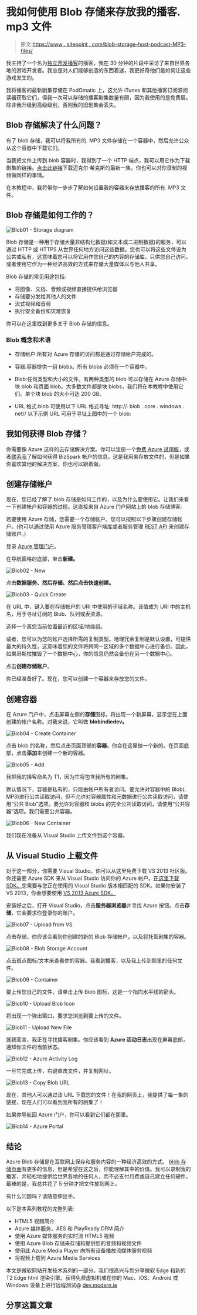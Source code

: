 # 我如何使用 Blob 存储来存放我的播客. mp3 文件

> 原文:[https://www . sitepoint . com/blob-storage-host-podcast-MP3-files/](https://www.sitepoint.com/blob-storage-host-podcast-mp3-files/)

我主持了一个名为[独立开发播客](https://indiedevpodcast.wordpress.com/?WT.mc_id=13396-DEV-sitepoint-article20)的播客，我在 30 分钟的片段中采访了来自世界各地的游戏开发者。我总是对人们能够创造的东西着迷，我更好奇他们是如何让这些游戏发生的。

我将播客的最新剧集存储在 PodOmatic 上，这允许 iTunes 和其他播客订阅源阅读器获取它们，但我一次可以存储的播客剧集数量有限，因为我使用的是免费层。除非我升级到高级级别，否则我的旧剧集会丢失。

## Blob 存储解决了什么问题？

有了 blob 存储，我可以将我所有的. MP3 文件存储在一个容器中，然后允许公众从这个容器中下载它们。

当我把文件上传到 blob 容器时，我得到了一个 HTTP 端点，我可以用它作为下载剧集的链接。[点击此链接](https://blobindiedev.blob.core.windows.net/podcastep/Ep%2019%20Michael%20Hicks%20Pt%202.mp3)下载迈克尔·希克斯的最新一集。你也可以对你录制的视频做同样的事情。

在本教程中，我将带你一步步了解如何设置我的容器来存放播客的所有. MP3 文件。

## Blob 存储是如何工作的？

![Blob01 - Storage diagram](../Images/d32f507c975003ac33b69a3481394bfb.png)

Blob 存储是一种用于存储大量非结构化数据(如文本或二进制数据)的服务，可以通过 HTTP 或 HTTPS 从世界任何地方访问这些数据。您也可以将这些文件设为公共或私有，这意味着您可以将它用作您自己的内容的存储库，只供您自己访问，或者使用它作为一种经济高效的方式来存储大量媒体以与他人共享。

Blob 存储的常见用途包括:

*   将图像、文档、音频或视频直接提供给浏览器
*   存储要分发给其他人的文件
*   流式视频和音频
*   执行安全备份和灾难恢复

你可以在这里找到更多关于 Blob 存储的信息。

### Blob 概念和术语

*   存储帐户:所有对 Azure 存储的访问都是通过存储帐户完成的。

*   容器:容器提供一组 blobs。所有 blobs 必须在一个容器中。

*   Blob:任何类型和大小的文件。有两种类型的 blob 可以存储在 Azure 存储中:块 blob 和页面 blob。大多数文件都是块 blobs，我们将在本教程中使用它们。单个块 blob 的大小可达 200 GB。

*   URL 格式:blob 可使用以下 URL 格式寻址:
    http://. blob . core . windows . net//
    以下示例 URL 可用于寻址上图中的一个 blob:

## 我如何获得 Blob 存储？

你需要像 Azure 这样的云存储解决方案。你可以注册一个[免费 Azure 试用版](http://azure.microsoft.com/en-us/pricing/free-trial/?WT.mc_id=13396-DEV-sitepoint-article20)，或者[联系我](mailto:%20dvoyles@microsoft.com)了解如何获得 BizSpark 帐户的信息。这是我用来存放文件的，但是如果你喜欢其他的解决方案，你也可以跟着做。

## 创建存储帐户

现在，您已经了解了 blob 存储是如何工作的，以及为什么要使用它。让我们来看一下创建帐户和容器的过程。这直接来自 Azure 门户网站上的 blob 存储博客:

若要使用 Azure 存储，您需要一个存储帐户。您可以按照以下步骤创建存储帐户。(也可以通过使用 Azure 服务管理客户端库或者服务管理 [REST API](http://msdn.microsoft.com/library/azure/hh264518.aspx?WT.mc_id=13396-DEV-sitepoint-article20) 来创建存储账户。)

登录 [Azure 管理门户](http://manage.windowsazure.com/?WT.mc_id=13396-DEV-sitepoint-article20)。

在导航窗格的底部，单击**新建。**

![Blob02 - New](../Images/dd7586f3433878a215f5bda8efaaa44f.png)

点击**数据服务、**然后**存储、**然后点击**快速创建。**

![Blob03 - Quick Create](../Images/9619180e20bd3eec36f780e81954fde9.png)

在 URL 中，键入要在存储帐户的 URI 中使用的子域名称。该值成为 URI 中的主机名，用于寻址订阅的 Blob、队列或表资源。

选择一个离您当前位置最近的区域/地缘组。

或者，您可以为您的帐户选择所需的复制类型。地理冗余复制是默认设置，可提供最大的持久性，这意味着您的文件将跨同一区域的多个数据中心进行备份。因此，如果哥斯拉摧毁了一个数据中心，你的信息仍然会备份在另一个数据中心。

点击**创建存储账户**。

你已经准备好了。现在，您可以创建一个容器来存放您的文件。

## 创建容器

在 Azure 门户中，点击屏幕左侧的**存储**图标。将出现一个新屏幕，显示您在上面创建的帐户名称。对我来说，它叫做 **blobindiedev。**

![Blob04 - Create Container](../Images/e93f4955810823c0136a840bc2951e18.png)

点击 blob 的名称，然后点击页面顶部的**容器**。你会在这里做一个新的。在页面底部，点击**添加**来创建一个新的容器。

![Blob05 - Add](../Images/bd9761231eafc9882f41e3c19ec2ab6e.png)

我把我的播客命名为 T1，因为它将包含我所有的剧集。

默认情况下，容器是私有的，只能由帐户所有者访问。要允许对容器中的 Blob(. MP3)进行公共读取访问，但不允许对容器属性和元数据进行公共读取访问，请使用“公共 Blob”选项。要允许对容器和 blobs 的完全公共读取访问，请使用“公共容器”选项。我们需要公共容器。

![Blob06 - New Container](../Images/564cb19f773f3d4ef5d8d157137ff3bf.png)

我们现在准备从 Visual Studio 上传文件到这个容器。

## 从 Visual Studio 上载文件

对于这一部分，你需要 Visual Studio。你可以从这里免费下载 VS 2013 社区版。你还需要 Azure SDK 来从 Visual Studio 访问你的 Azure 帐户。[在这里下载 SDK。](http://azure.microsoft.com/en-us/downloads/?WT.mc_id=13396-DEV-sitepoint-article20)您需要与您正在使用的 Visual Studio 版本相匹配的 SDK。如果你安装了 VS 2013，你会想要使用 [VS 2013 Azure SDK。](http://go.microsoft.com/fwlink/p/?linkid=323510&clcid=0x409?WT.mc_id=13396-DEV-sitepoint-article20)

安装好之后，打开 Visual Studio，点击**服务器浏览器**并寻找 Azure 按钮。点击**存储**，它会要求你登录你的账户。

![Blob07 - Upload from VS](../Images/3c7e1950a808dfa336b86989e4a14953.png)

点击存储，你应该会看到你创建的新的 Blob 存储帐户，以及将托管剧集的容器。

![Blob08 - Blob Storage Account](../Images/5b77ec1ddd111753a13eb3f189b246b8.png)

点击斑点图标/文本来查看你的容器。我看到播客，以及我上传到那里的任何文件。

![Blob09 - Container](../Images/624ed567a089b33db151d59da70bd509.png)

要上传您自己的文件，请单击上传 Blob 图标，这是一个指向水平线的箭头。

![Blob10 - Upload Blob Icon](../Images/fb873d0bed39e4352667717e09c7e579.png)

将出现一个弹出窗口，要求您浏览到要上传的文件。

![Blob11 - Upload New File](../Images/940fe36aba2128d5401c21237a146842.png)

就我而言，我正在寻找播客剧集。你应该看到 **Azure 活动日志**出现在屏幕底部，通知你文件的当前状态。

![Blob12 - Azure Activity Log](../Images/878b9dd328cbf73bb3ce252fc16ef190.png)

一旦它完成上传，右键单击文件，并复制网址。

![Blob13 - Copy Blob URL](../Images/55677432c4bf581c2bb54008a7a31457.png)

现在，其他人可以通过该 URL 下载您的文件！在我的网页上，我提供了每一集的链接，现在人们可以看到我所有的剧集了！

如果你导航回 Azure 门户，你可以看到它们都在那里。

![Blob14 - Azure Portal](../Images/55c4bc5d08b1a9dfe9a452c3b5f78f75.png)

## 结论

Azure Blob 存储是在互联网上保存和服务内容的一种经济高效的方式。 [blob 存储页面](http://azure.microsoft.com/en-us/pricing/details/storage/?WT.mc_id=13396-DEV-sitepoint-article20)有更多的信息，但是希望在这之后，你能理解其中的价值。我可以录制我的播客，并轻松地提供给世界各地的任何人，而不必支付月费或自己建立任何硬件。最棒的是，我总共花了 5 分钟才把文件放到网上。

有什么问题吗？请随意伸出手。

以下是本系列教程的完整列表:

*   HTML5 视频简介
*   Azure 媒体服务、AES 和 PlayReady DRM 简介
*   使用 Azure 媒体服务的实时流 HTML5 视频
*   使用 Azure Blob 存储来存储和提供您的音频和视频文件
*   使用此 Azure Media Player 向所有设备播放流媒体服务视频
*   将视频上载到 Azure Media Services

本文是微软网站开发技术系列的一部分。我们很高兴与您分享微软 Edge 和新的 T2 Edge html 渲染引擎。获得免费虚拟机或在你的 Mac、iOS、Android 或 Windows 设备上进行远程测试@ [dev.modern.ie](http://dev.modern.ie/?utm_source=SitePoint&utm_medium=article20&utm_campaign=SitePoint)

## 分享这篇文章